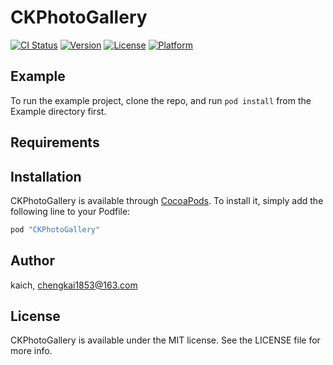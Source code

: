 # CKPhotoGallery

[![CI Status](http://img.shields.io/travis/kaich/CKPhotoGallery.svg?style=flat)](https://travis-ci.org/kaich/CKPhotoGallery)
[![Version](https://img.shields.io/cocoapods/v/CKPhotoGallery.svg?style=flat)](http://cocoapods.org/pods/CKPhotoGallery)
[![License](https://img.shields.io/cocoapods/l/CKPhotoGallery.svg?style=flat)](http://cocoapods.org/pods/CKPhotoGallery)
[![Platform](https://img.shields.io/cocoapods/p/CKPhotoGallery.svg?style=flat)](http://cocoapods.org/pods/CKPhotoGallery)

## Example

To run the example project, clone the repo, and run `pod install` from the Example directory first.

## Requirements

## Installation

CKPhotoGallery is available through [CocoaPods](http://cocoapods.org). To install
it, simply add the following line to your Podfile:

```ruby
pod "CKPhotoGallery"
```

## Author

kaich, chengkai1853@163.com

## License

CKPhotoGallery is available under the MIT license. See the LICENSE file for more info.
